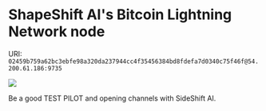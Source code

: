 # ShapeShift AI's Bitcoin Lightning Network node

URI: `02459b759a62bc3ebfe98a320da237944cc4f35456384bd8fdefa7d0340c75f46f@54.200.61.186:9735`

![](https://chart.googleapis.com/chart?cht=qr&chl=02459b759a62bc3ebfe98a320da237944cc4f35456384bd8fdefa7d0340c75f46f@54.200.61.186:9735&chs=300x300&chld=L|0)

Be a good TEST PILOT and opening channels with SideShift AI.

